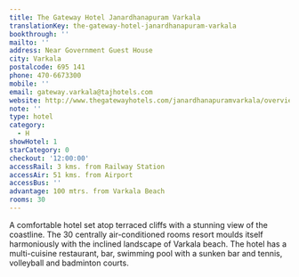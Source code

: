 ```yaml
---
title: The Gateway Hotel Janardhanapuram Varkala
translationKey: the-gateway-hotel-janardhanapuram-varkala
bookthrough: ''
mailto: ''
address: Near Government Guest House
city: Varkala
postalcode: 695 141
phone: 470-6673300
mobile: ''
email: gateway.varkala@tajhotels.com
website: http://www.thegatewayhotels.com/janardhanapuramvarkala/overview.aspx
note: ''
type: hotel
category:
  - H
showHotel: 1
starCategory: 0
checkout: '12:00:00'
accessRail: 3 kms. from Railway Station
accessAir: 51 kms. from Airport
accessBus: ''
advantage: 100 mtrs. from Varkala Beach
rooms: 30
---
```

A comfortable hotel set atop terraced cliffs with a stunning view of the coastline. The 30 centrally air-conditioned rooms resort moulds itself harmoniously with the inclined landscape of Varkala beach. The hotel has a multi-cuisine restaurant, bar, swimming pool with a sunken bar and tennis, volleyball and badminton courts.